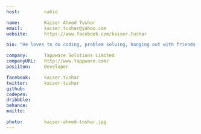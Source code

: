```yaml
---
host:         nahid

name:         Kaiser Ahmed Tushar
email:        kaiser.tushar@yahoo.com
website:      https://www.facebook.com/kaiser.tushar

bio: "He loves to do coding, problem solving, hanging out with friends. He claims that he loves sleeping most. He also claims that he is lazy as well."

company:      Tappware Solutions Limited
companyURL:   http://www.tappware.com/
posiiton:     Developer

facebook:     kaiser.tushar
twitter:      kaiser-tushar
github:       
codepen:      
dribbble:     
behance:      
mailto:       

photo:        kaiser-ahmed-tushar.jpg
---
```

